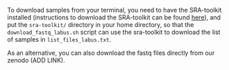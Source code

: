 To download samples from your terminal, you need to have the SRA-toolkit installed (instructions to download the SRA-toolkit can be found [here](https://github.com/ncbi/sra-tools/wiki/)), and put the `sra-toolkit/` directory in your home directory, so that the `download_fastq_labus.sh` script can use the sra-toolkit to download the list of samples in `list_files_labus.txt`.

As an alternative, you can also download the fastq files directly from our zenodo (ADD LINK).